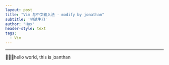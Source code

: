 ```yaml
---
layout: post
title: "Vim 与中文输入法 - modify by jonathan"
subtitle: '初试牛刀'
author: "Hux"
header-style: text
tags:
  - Vim
---
```


---

hello world, this is joanthan
